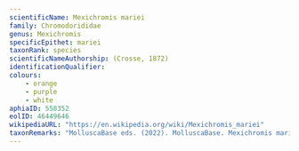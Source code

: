 ```yaml
---
scientificName: Mexichromis mariei
family: Chromodorididae
genus: Mexichromis
specificEpithet: mariei
taxonRank: species
scientificNameAuthorship: (Crosse, 1872)
identificationQualifier: 
colours:
    - orange
    - purple
    - white
aphiaID: 558352
eolID: 46449646
wikipediaURL: "https://en.wikipedia.org/wiki/Mexichromis_mariei"
taxonRemarks: "MolluscaBase eds. (2022). MolluscaBase. Mexichromis mariei (Crosse, 1872). Accessed through: World Register of Marine Species at: https://www.marinespecies.org/aphia.php?p=taxdetails&id=558352 on 2022-02-24"
---
```

